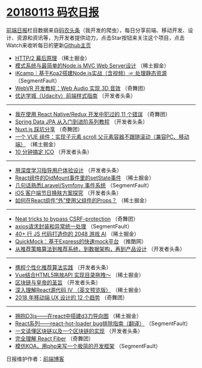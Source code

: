 # [20180113 码农日报](https://toutiao.qdkfweb.cn/date/2018/01/13)

[前端日报](https://qdkfweb.cn/c/news)栏目数据来自[码农头条](https://toutiao.qdkfweb.cn/)（我开发的爬虫），每日分享前端、移动开发、设计、资源和资讯等，为开发者提供动力，点击Star按钮来关注这个项目，点击Watch来收听每日的更新[Github主页](https://github.com/kujian/frontendDaily)
* [HTTP/2 幕后原理](https://toutiao.qdkfweb.cn/62527.html) （稀土掘金）
* [模式系统与最简单的Node.js MVC Web Server设计](https://toutiao.qdkfweb.cn/62522.html) （稀土掘金）
* [iKcamp｜基于Koa2搭建Node.js实战（含视频）☞ 处理静态资源](https://toutiao.qdkfweb.cn/62510.html) （SegmentFault）
* [WebVR 开发教程：Web Audio 实现 3D 音效](https://toutiao.qdkfweb.cn/62500.html) （奇舞团）
* [优达学城（Udacity）前端样式指南](https://toutiao.qdkfweb.cn/62476.html) （开发者头条）

***
* [我在使用 React Native/Redux 开发中犯过的 11 个错误](https://toutiao.qdkfweb.cn/62503.html) （奇舞团）
* [Spring Data JPA 从入门到进阶系列教程](https://toutiao.qdkfweb.cn/62467.html) （开发者头条）
* [Nuxt.js 踩坑分享](https://toutiao.qdkfweb.cn/62505.html) （奇舞团）
* [一个 VUE 组件：实现子元素 scroll 父元素容器不跟随滚动（兼容PC、移动端）](https://toutiao.qdkfweb.cn/62523.html) （稀土掘金）
* [10 分钟搞定 ICO](https://toutiao.qdkfweb.cn/62466.html) （开发者头条）

***
* [用深度学习指导用户体验设计](https://toutiao.qdkfweb.cn/62478.html) （开发者头条）
* [React组件的DidMount事件里的setState事件](https://toutiao.qdkfweb.cn/62531.html) （稀土掘金）
* [几句话熟悉Laravel/Symfony 事件系统](https://toutiao.qdkfweb.cn/62507.html) （SegmentFault）
* [iOS 客户端节日换肤方案探究](https://toutiao.qdkfweb.cn/62470.html) （开发者头条）
* [如何在React组件“外”使用父组件的Props？](https://toutiao.qdkfweb.cn/62525.html) （稀土掘金）

***
* [Neat tricks to bypass CSRF-protection](https://toutiao.qdkfweb.cn/62501.html) （奇舞团）
* [axios请求封装和异常统一处理](https://toutiao.qdkfweb.cn/62512.html) （SegmentFault）
* [40+ 行 JS 代码打造你的 2048 游戏 AI](https://toutiao.qdkfweb.cn/62528.html) （稀土掘金）
* [QuickMock：基于Express的快速mock平台](https://toutiao.qdkfweb.cn/62515.html) （推酷网）
* [从推荐策略算法到推荐系统，到数据架构，再到产品设计](https://toutiao.qdkfweb.cn/62468.html) （开发者头条）

***
* [携程个性化推荐算法实践](https://toutiao.qdkfweb.cn/62479.html) （开发者头条）
* [Vue结合HTML5拖放API 实现目录拖拽～](https://toutiao.qdkfweb.cn/62530.html) （稀土掘金）
* [区块链与皇帝的圣旨](https://toutiao.qdkfweb.cn/62480.html) （开发者头条）
* [深入理解React源代码 IV （英文预览版）](https://toutiao.qdkfweb.cn/62521.html) （稀土掘金）
* [2018 年移动端 UX 设计的 12 个趋势](https://toutiao.qdkfweb.cn/62497.html) （奇舞团）

***
* [拥抱D3js——在react中搭建d3力导向图](https://toutiao.qdkfweb.cn/62532.html) （稀土掘金）
* [React系列——react-hot-loader bug排除指南（翻译）](https://toutiao.qdkfweb.cn/62509.html) （SegmentFault）
* [一文读懂区块链以及一个区块链的实现](https://toutiao.qdkfweb.cn/62472.html) （开发者头条）
* [完全理解 React Fiber](https://toutiao.qdkfweb.cn/62499.html) （奇舞团）
* [模仿KOA，用php来写一个极简的开发框架](https://toutiao.qdkfweb.cn/62511.html) （SegmentFault）

日报维护作者：[前端博客](https://qdkfweb.cn/) 